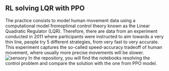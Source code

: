 ## RL solving LQR with PPO
 The practice consists to model human movement data using a computational model fromoptimal control theory known as the Linear Quadratic Regulator (LQR). Therefore, there are  data from an experiment conducted in 2011 where participants were instructed to aim towards a very thin line, people try 5 different strategies, from very fast to very accurate. This experiment captures the so-called speed-accuracy tradeoff of human movement, where usually more precise movements will be slower.
 ![sensory](https://github.com/Miightx/RL-solving-LQR-with-PPO/assets/117952621/30a4f2bb-c880-40b7-97de-f8130e19bbe7)
In the repository, you will find the notebooks resolving the control problem and compare the solution with the one from PPO model.
